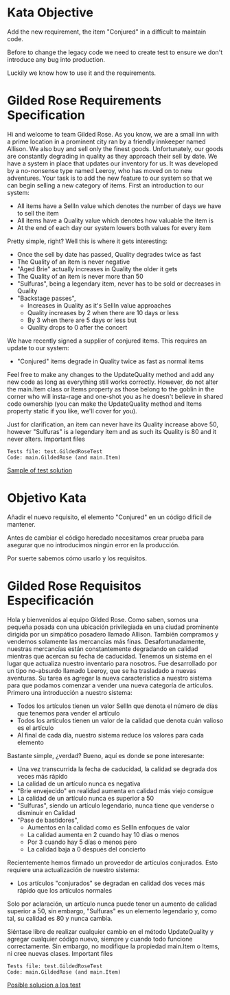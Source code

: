 Kata Objective
======================================
Add the new requirement, the item "Conjured" in a difficult to maintain code.

Before to change the legacy code we need to create test to ensure we don't introduce any bug into production.

Luckily we know how to use it and the requirements.

Gilded Rose Requirements Specification
======================================
Hi and welcome to team Gilded Rose. As you know, we are a small inn with a prime location in a prominent city ran by a friendly innkeeper named Allison. We also buy and sell only the finest goods. Unfortunately, our goods are constantly degrading in quality as they approach their sell by date. We have a system in place that updates our inventory for us. It was developed by a no-nonsense type named Leeroy, who has moved on to new adventures. Your task is to add the new feature to our system so that we can begin selling a new category of items. First an introduction to our system:

- All items have a SellIn value which denotes the number of days we have to sell the item
- All items have a Quality value which denotes how valuable the item is
- At the end of each day our system lowers both values for every item

Pretty simple, right? Well this is where it gets interesting:

- Once the sell by date has passed, Quality degrades twice as fast
- The Quality of an item is never negative
- "Aged Brie" actually increases in Quality the older it gets
- The Quality of an item is never more than 50
- "Sulfuras", being a legendary item, never has to be sold or decreases in Quality
- "Backstage passes",
    - Increases in Quality as it's SellIn value approaches
    - Quality increases by 2 when there are 10 days or less
    - By 3 when there are 5 days or less but
    - Quality drops to 0 after the concert

We have recently signed a supplier of conjured items. This requires an update to our system:

- "Conjured" items degrade in Quality twice as fast as normal items

Feel free to make any changes to the UpdateQuality method and add any new code as long as everything still works correctly. However, do not alter the main.Item class or Items property as those belong to the goblin in the corner who will insta-rage and one-shot you as he doesn't believe in shared code ownership (you can make the UpdateQuality method and Items property static if you like, we'll cover for you).

Just for clarification, an item can never have its Quality increase above 50, however "Sulfuras" is a legendary item and as such its Quality is 80 and it never alters.
Important files

    Tests file: test.GildedRoseTest
    Code: main.GildedRose (and main.Item)

[Sample of test solution](https://raw.githubusercontent.com/luisrovirosa/GildedRose-Refactoring-Kata/java-resolution/Java/com/gildedrose/GildedRoseTest.java)

Objetivo Kata
======================================
Añadir el nuevo requisito, el elemento "Conjured" en un código difícil de mantener.

Antes de cambiar el código heredado necesitamos crear prueba para asegurar que no introducimos ningún error en la producción.

Por suerte sabemos cómo usarlo y los requisitos.

Gilded Rose Requisitos Especificación
======================================
Hola y bienvenidos al equipo Gilded Rose. Como saben, somos una pequeña posada con una ubicación privilegiada en una ciudad prominente dirigida por un simpático posadero llamado Allison. También compramos y vendemos solamente las mercancías más finas. Desafortunadamente, nuestras mercancías están constantemente degradando en calidad mientras que acercan su fecha de caducidad. Tenemos un sistema en el lugar que actualiza nuestro inventario para nosotros. Fue desarrollado por un tipo no-absurdo llamado Leeroy, que se ha trasladado a nuevas aventuras. Su tarea es agregar la nueva característica a nuestro sistema para que podamos comenzar a vender una nueva categoría de artículos. Primero una introducción a nuestro sistema:

- Todos los artículos tienen un valor SellIn que denota el número de días que tenemos para vender el artículo
- Todos los artículos tienen un valor de la calidad que denota cuán valioso es el artículo
- Al final de cada día, nuestro sistema reduce los valores para cada elemento

Bastante simple, ¿verdad? Bueno, aquí es donde se pone interesante:

- Una vez transcurrida la fecha de caducidad, la calidad se degrada dos veces más rápido
- La calidad de un artículo nunca es negativa
- "Brie envejecido" en realidad aumenta en calidad más viejo consigue
- La calidad de un artículo nunca es superior a 50
- "Sulfuras", siendo un artículo legendario, nunca tiene que venderse o disminuir en Calidad
- "Pase de bastidores",
    - Aumentos en la calidad como es SellIn enfoques de valor
    - La calidad aumenta en 2 cuando hay 10 días o menos
    - Por 3 cuando hay 5 días o menos pero
    - La calidad baja a 0 después del concierto

Recientemente hemos firmado un proveedor de artículos conjurados. Esto requiere una actualización de nuestro sistema:

- Los artículos "conjurados" se degradan en calidad dos veces más rápido que los artículos normales

Solo por aclaración, un artículo nunca puede tener un aumento de calidad superior a 50, sin embargo, "Sulfuras" es un elemento legendario y, como tal, su calidad es 80 y nunca cambia.

Siéntase libre de realizar cualquier cambio en el método UpdateQuality y agregar cualquier código nuevo, siempre y cuando todo funcione correctamente. Sin embargo, no modifique la propiedad main.Item o Items, ni cree nuevas clases.
Important files

    Tests file: test.GildedRoseTest
    Code: main.GildedRose (and main.Item)
[Posible solucion a los test](https://raw.githubusercontent.com/luisrovirosa/GildedRose-Refactoring-Kata/java-resolution/Java/com/gildedrose/GildedRoseTest.java)
